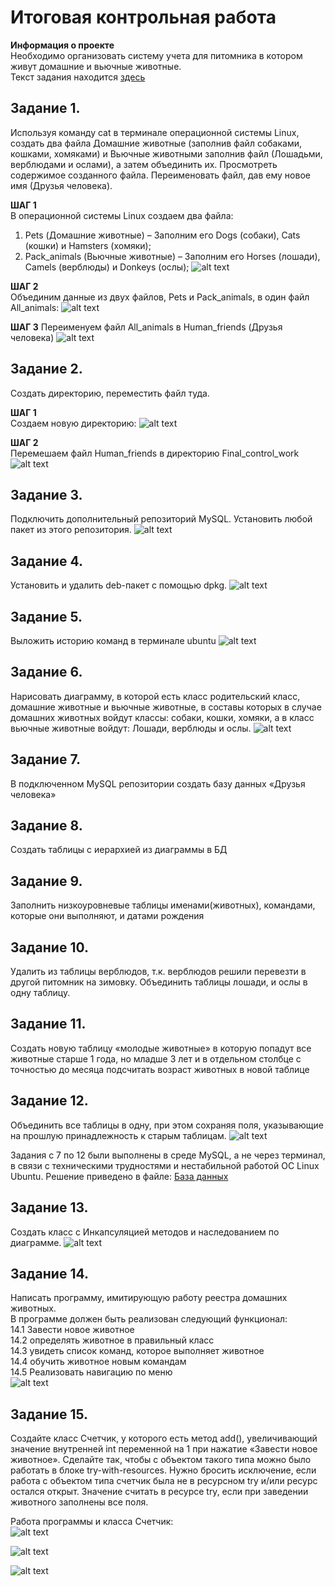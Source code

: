 # Итоговая контрольная работа

**Информация о проекте**    
Необходимо организовать систему учета для питомника в котором живут
домашние и вьючные животные.   
Текст задания находится [здесь](Задание.pdf)

## Задание 1. 
Используя команду cat в терминале операционной системы Linux, создать два файла Домашние животные (заполнив файл собаками, кошками, хомяками) и Вьючные животными заполнив файл (Лошадьми, верблюдами и ослами), а затем объединить их. Просмотреть содержимое созданного файла. Переименовать файл, дав ему новое имя (Друзья человека).

**ШАГ 1**   
В операционной системы Linux создаем два файла:
1. Pets (Домашние животные) – Заполним его Dogs (собаки), Cats (кошки) и Hamsters (хомяки);
2. Pack_animals (Вьючные животные) – Заполним его Horses (лошади), Camels (верблюды) и Donkeys (ослы);
![alt text](/Images/image-0.png)

**ШАГ 2**    
Объединим данные из двух файлов, Pets и Pack_animals, в один файл All_animals:
![alt text](/Images/image-1.png)

**ШАГ 3**
Переименуем файл All_animals в Human_friends (Друзья человека)
![alt text](/Images/image-2.png)

## Задание 2. 
Создать директорию, переместить файл туда.   

**ШАГ 1**   
Создаем новую директорию:
![alt text](/Images/image-3.png)

**ШАГ 2**   
Перемешаем файл Human_friends в директорию Final_control_work
![alt text](/Images/image-4.png)

## Задание 3. 
Подключить дополнительный репозиторий MySQL. Установить любой пакет из этого репозитория.
![alt text](/Images/image-5.png)

## Задание 4.
Установить и удалить deb-пакет с помощью dpkg.
![alt text](/Images/image-6.png)

## Задание 5. 
Выложить историю команд в терминале ubuntu
![alt text](/Images/image-7.png)

## Задание 6. 
Нарисовать диаграмму, в которой есть класс родительский класс, домашние животные и вьючные животные, в составы которых в случае домашних животных войдут классы: собаки, кошки, хомяки, а в класс вьючные животные войдут: Лошади, верблюды и ослы.
![alt text](/Images/image-8.png)
 
## Задание 7. 
В подключенном MySQL репозитории создать базу данных «Друзья человека»

## Задание 8. 
Создать таблицы с иерархией из диаграммы в БД

## Задание 9. 
Заполнить низкоуровневые таблицы именами(животных), командами, которые они выполняют, и датами рождения

## Задание 10. 
Удалить из таблицы верблюдов, т.к. верблюдов решили перевезти в другой питомник на зимовку. Объединить таблицы лошади, и ослы в одну таблицу.

## Задание 11. 
Создать новую таблицу «молодые животные» в которую попадут все животные старше 1 года, но младше 3 лет и в отдельном столбце с точностью до месяца подсчитать возраст животных в новой таблице

## Задание 12. 
Объединить все таблицы в одну, при этом сохраняя поля, указывающие на прошлую принадлежность к старым таблицам.
![alt text](/Images/image-9.png)

Задания с 7 по 12 были выполнены в среде MySQL, а не через терминал, в связи с техническими трудностями и нестабильной работой ОС Linux Ubuntu. Решение приведено в файле: [База данных](/DataBase/Human_Friends.sql)

## Задание 13. 
Создать класс с Инкапсуляцией методов и наследованием по диаграмме.
![alt text](/Images/image-10.png)

## Задание 14. 
Написать программу, имитирующую работу реестра домашних животных.   
В программе должен быть реализован следующий функционал:   
    14.1 Завести новое животное   
    14.2 определять животное в правильный класс   
    14.3 увидеть список команд, которое выполняет животное   
    14.4 обучить животное новым командам   
    14.5 Реализовать навигацию по меню   
![alt text](/Images/image-11.png)

## Задание 15. 
Создайте класс Счетчик, у которого есть метод add(), увеличивающий значение внутренней int переменной на 1 при нажатие «Завести новое животное». Сделайте так, чтобы с объектом такого типа можно было работать в блоке try-with-resources. Нужно бросить исключение, если работа с объектом типа счетчик была не в ресурсном try и/или ресурс остался открыт. Значение считать в ресурсе try, если при заведении животного заполнены все поля.

Работа программы и класса Счетчик:   
![alt text](/Images/image-12.png)

![alt text](/Images/image-13.png)

![alt text](/Images/image-14.png)





